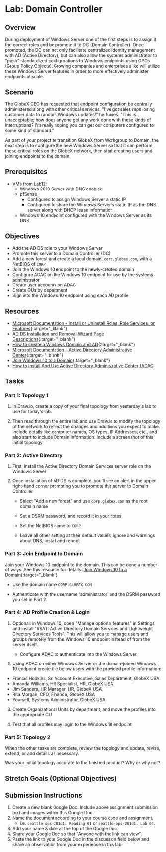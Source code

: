 # Lab: Domain Controller

## Overview

During deployment of Windows Server one of the first steps is to assign it the correct roles and be promote it to DC (Domain Controller). Once promoted, the DC can not only facilitate centralized identity management with AD (Active Directory), but can also allow the systems administrator to "push" standardized configurations to Windows endpoints using GPOs (Group Policy Objects). Growing companies and enterprises alike will utilize these Windows Server features in order to more effectively administer endpoints at scale.

## Scenario

The GlobeX CEO has requested that endpoint configuration be centrally administered along with other critical services. "I've got sales reps losing customer data to random Windows updates!" he fumes. "This is unacceptable; how does anyone get any work done with these kinds of interruptions? I'm really hoping you can get our computers configured to some kind of standard."

As part of your project to transition GlobeX from Workgroup to Domain, the next step is to configure the new Windows Server so that it can perform these critical roles on the GlobeX network, then start creating users and joining endpoints to the domain.

## Prerequisites

- VMs from Lab12:
  - Windows 2019 Server with DNS enabled
  - pfSense
    - Configured to assign Windows Server a static IP
    - Configured to share the Windows Server's static IP as the DNS server along with DHCP lease information
  - Windows 10 endpoint configured with the Windows Server as its DNS

## Objectives

- Add the AD DS role to your Windows Server
- Promote this server to a Domain Controller (DC)
- Add a new forest and create a local domain, `corp.globex.com`, with a NetBIOS of `CORP`
- Join the Windows 10 endpoint to the newly-created domain
- Configure ADAC on the Windows 10 endpoint for use by the systems administrator
- Create user accounts on ADAC
- Create OUs by department
- Sign into the Windows 10 endpoint using each AD profile


## Resources

- [Microsoft Documentation - Install or Uninstall Roles, Role Services, or Features](https://docs.microsoft.com/en-us/windows-server/administration/server-manager/install-or-uninstall-roles-role-services-or-features){:target="_blank"}
- [AD DS Installation and Removal Wizard Page Descriptions](https://docs.microsoft.com/en-us/windows-server/identity/ad-ds/deploy/ad-ds-installation-and-removal-wizard-page-descriptions){:target="_blank"}
- [How to create a Windows Domain and AD](https://www.informaticar.net/server-basics-06-how-to-create-windows-domain-active-directory/){:target="_blank"}
- [Microsoft Documentation - Active Directory Administrative Center](https://docs.microsoft.com/en-us/windows-server/identity/ad-ds/get-started/adac/active-directory-administrative-center){:target="_blank"}
- [Join Windows 10 to a Domain](https://www.itechguides.com/join-windows-10-to-domain/){:target="_blank"}
- [How to Install And Use Active Directory Administrative Center (ADAC](https://blog.netwrix.com/2023/05/26/how-to-install-active-directory-administrative-center/)

## Tasks

### Part 1: Topology 1

1. In Draw.io, create a copy of your final topology from yesterday's lab to use for today's lab.

2. Then read through the entire lab and use Draw.io to modify the topology of the network to reflect the changes and additions you expect to make. Include details like computer names, OS types, IP Addresses, etc., and also start to include Domain information. Include a screenshot of this initial topology.


### Part 2: Active Directory

1. First, install the Active Directory Domain Services server role on the Windows Server

2. Once installation of AD DS is complete, you'll see an alert in the upper right-hand corner prompting you to promote this server to Domain Controller

    - Select "Add a new forest" and use `corp.globex.com` as the root domain name

    - Set a DSRM password, and record it in your notes

    - Set the NetBIOS name to `CORP`

    - Leave all other setting at their default values, ignore and warnings about DNS, install and reboot

### Part 3: Join Endpoint to Domain

Join your Windows 10 endpoint to the domain. This can be done a number of ways. See this resource for details: [Join Windows 10 to a Domain](https://www.itechguides.com/join-windows-10-to-domain/){:target="_blank"}

- Use the domain name `CORP.GLOBEX.COM`

- Authenticate with the username 'administrator' and the DSRM password you set in Part 2.

### Part 4: AD Profile Creation & Login



1. Optional: in Windows 10, open "Manage optional features" in Settings and install "RSAT: Active Directory Domain Services and LIghtweight Directory Services Tools". This will allow you to manage users and groups remotely from the Windows 10 endpoint instead of from the server itself.

    - Configure ADAC to authenticate into the Windows Server.

2. Using ADAC on either Windows Server or the domain-joined Windows 10 endpoint create the below users with the provided profile information:
  - Francis Hopkins, Sr. Account Executive, Sales Department, GlobeX USA
  - Amanda Williams, HR Specialist, HR, GlobeX USA
  - Jim Sanders, HR Manager, HR, GlobeX USA
  - Rita Morgan, CFO, Finance, GlobeX USA
  - Yourself, Systems Administrator, GlobeX USA

3. Create Organizational Units by department, and move the profiles into the appropriate OU

4. Test that all profiles may login to the Windows 10 endpoint
 
### Part 5: Topology 2

When the other tasks are complete, review the topology and update, revise, extend, or add details as necessary.

Was your initial topology accurate to the finished product? Why or why not?

## Stretch Goals (Optional Objectives)

## Submission Instructions

1. Create a new blank Google Doc. Include above assignment submission text and images within this Google Doc.
1. Name the document according to your course code and assignment.
   - i.e. `seattle-ops-201d1: Reading 01` or `seattle-ops-201d1: Lab 04`.
1. Add your name & date at the top of the Google Doc.
1. Share your Google Doc so that "Anyone with the link can view".
1. Paste the link to your Google Doc in the discussion field below and share an observation from your experience in this lab.
